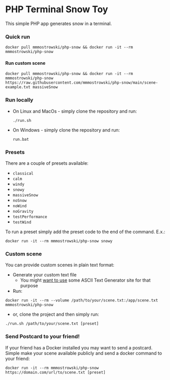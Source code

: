 # PHP Terminal Snow Toy

This simple PHP app generates snow in a terminal.

### Quick run

```shell
docker pull mmmostrowski/php-snow && docker run -it --rm mmmostrowski/php-snow
```

#### Run custom scene
```shell
docker pull mmmostrowski/php-snow && docker run -it --rm mmmostrowski/php-snow https://raw.githubusercontent.com/mmmostrowski/php-snow/main/scene-example.txt massiveSnow
```


### Run locally 
* On Linux and MacOs - simply clone the repository and run: 
  ```shell
  ./run.sh
  ``` 
* On Windows - simply clone the repository and run:
  ```shell
  run.bat
  ``` 
### Presets

There are a couple of presets available:
* `classical`
* `calm`
* `windy`
* `snowy`
* `massiveSnow`
* `noSnow`
* `noWind`
* `noGravity`
* `testPerformance`
* `testWind`

To run a preset simply add the preset code to the end of the command. E.x.:
```shell
docker run -it --rm mmmostrowski/php-snow snowy
```


### Custom scene 

You can provide custom scenes in plain text format:

* Generate your custom text file
  * You might [want to use](https://google.gprivate.com/search.php?search?q=ASCII+text+Generator+site) some ASCII Text Generator site for that purpose
* Run: 
```shell
docker run -it --rm --volume /path/to/your/scene.txt:/app/scene.txt mmmostrowski/php-snow 
```
* or, clone the project and then simply run:
```shell
./run.sh /path/to/your/scene.txt [preset]
```


### Send Postcard to your friend!

If your friend has a Docker installed you may want to send a postcard.
Simple make your scene available publicly and send a docker command to your friend:
```shell
docker run -it --rm mmmostrowski/php-snow https://domain.com/url/to/scene.txt [preset]
```




